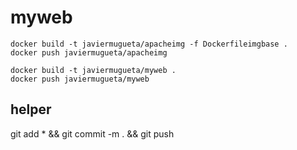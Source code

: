 # myweb
```
docker build -t javiermugueta/apacheimg -f Dockerfileimgbase .
docker push javiermugueta/apacheimg

docker build -t javiermugueta/myweb .
docker push javiermugueta/myweb
```

## helper
git add * && git commit -m . && git push